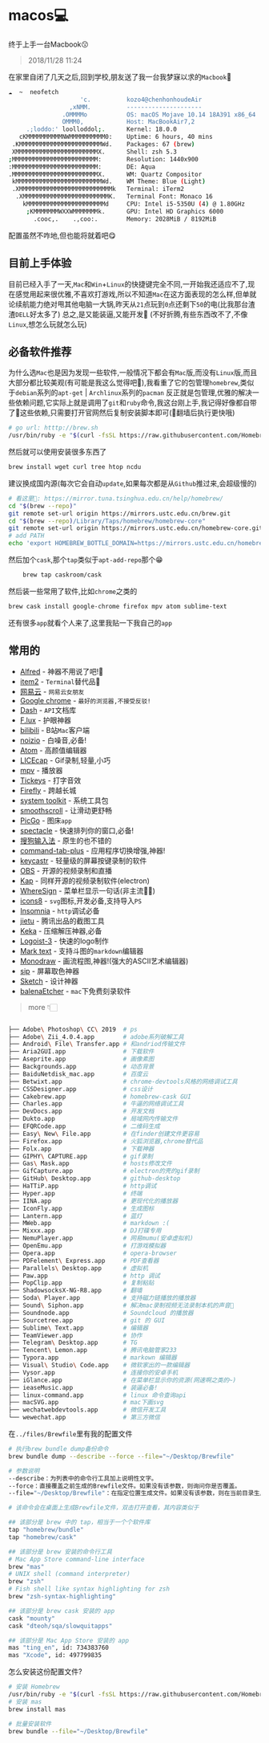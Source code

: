 # macos‍💻
终于上手一台Macbook😗
> 2018/11/28 11:24

在家里自闭了几天之后,回到学校,朋友送了我一台我梦寐以求的`Macbook`👻
```bash
☁  ~  neofetch
                    'c.          kozo4@chenhonhoudeAir
                 ,xNMM.          ---------------------
               .OMMMMo           OS: macOS Mojave 10.14 18A391 x86_64
               OMMM0,            Host: MacBookAir7,2
     .;loddo:' loolloddol;.      Kernel: 18.0.0
   cKMMMMMMMMMMNWMMMMMMMMMM0:    Uptime: 6 hours, 40 mins
 .KMMMMMMMMMMMMMMMMMMMMMMMWd.    Packages: 67 (brew)
 XMMMMMMMMMMMMMMMMMMMMMMMX.      Shell: zsh 5.3
;MMMMMMMMMMMMMMMMMMMMMMMM:       Resolution: 1440x900
:MMMMMMMMMMMMMMMMMMMMMMMM:       DE: Aqua
.MMMMMMMMMMMMMMMMMMMMMMMMX.      WM: Quartz Compositor
 kMMMMMMMMMMMMMMMMMMMMMMMMWd.    WM Theme: Blue (Light)
 .XMMMMMMMMMMMMMMMMMMMMMMMMMMk   Terminal: iTerm2
  .XMMMMMMMMMMMMMMMMMMMMMMMMK.   Terminal Font: Monaco 16
    kMMMMMMMMMMMMMMMMMMMMMMd     CPU: Intel i5-5350U (4) @ 1.80GHz
     ;KMMMMMMMWXXWMMMMMMMk.      GPU: Intel HD Graphics 6000
       .cooc,.    .,coo:.        Memory: 2028MiB / 8192MiB


```
配置虽然不咋地,但也能将就着吧😋

## 目前上手体验
目前已经入手了一天,`Mac`和`Win`+`Linux`的快捷键完全不同,一开始我还适应不了,现在感觉用起来很优雅,不喜欢打游戏,所以不知道`Mac`在这方面表现的怎么样,但单就论续航能力绝对甩其他电脑一大锅,昨天从`21`点玩到`0`点还剩下`50`的电(比我那台渣渣`DELL`好太多了)
总之,是又能装逼,又能开发🙌
(不好折腾,有些东西改不了,不像`Linux`,想怎么玩就怎么玩)
## 必备软件推荐
为什么选`Mac`也是因为发现一些软件,一般情况下都会有`Mac`版,而没有`Linux`版,而且大部分都比较美观(有可能是我这么觉得吧👤),我看重了它的包管理`homebrew`,类似于`debian`系列的`apt-get` | `Archlinux`系列的`pacman` 反正就是包管理,优雅的解决一些依赖问题,它实际上就是调用了`git`和`ruby`命令,我这台刚上手,我记得好像都自带了👀这些依赖,只需要打开官网然后复制安装脚本即可(👀翻墙后执行更快哦)
```bash
# go url: htttp://brew.sh
/usr/bin/ruby -e "$(curl -fsSL https://raw.githubusercontent.com/Homebrew/install/master/install)"
```
然后就可以使用安装很多东西了
```bash
brew install wget curl tree htop ncdu
```
建议换成国内源(每次它会自动`update`,如果每次都是从`Github`推过来,会超级慢的)
```bash
# 看这里👀: https://mirror.tuna.tsinghua.edu.cn/help/homebrew/
cd "$(brew --repo)"
git remote set-url origin https://mirrors.ustc.edu.cn/brew.git
cd "$(brew --repo)/Library/Taps/homebrew/homebrew-core"
git remote set-url origin https://mirrors.ustc.edu.cn/homebrew-core.git
# add PATH
echo 'export HOMEBREW_BOTTLE_DOMAIN=https://mirrors.ustc.edu.cn/homebrew-bottles' >> ~/.bash_profile
```
然后加个`cask`,那个`tap`类似于`apt-add-repo`那个😁
```bash
    brew tap caskroom/cask
```
然后装一些常用了软件,比如`chrome`之类的
```bash
brew cask install google-chrome firefox mpv atom sublime-text
```
还有很多`app`就看个人来了,这里我贴一下我自己的`app`
## 常用的
- [Alfred](https://xclient.info/s/alfred.html?t=6fda0a2450cc619bf8251fae4b36405b9357d97f) - 神器不用说了吧!🍭
- [item2](https://www.iterm2.com/) - `Terminal`替代品🍕
- [网易云](https://music.163.com/#/download) - `网易云女朋友`
- [Google chrome](https://www.chrome64bit.com/) - `最好的浏览器,不接受反驳!`
- [Dash](https://xclient.info/s/dash.html) - `API`文档库
- [F.lux](https://justgetflux.com/) - 护眼神器
- [bilibili](https://typcn.com/legacy/bilimac/) - B站`Mac`客户端
- [noizio](https://xclient.info/s/noizio.html) - 白噪音,必备!
- [Atom](https://npm.taobao.org/mirrors/atom/) - 高颜值编辑器
- [LICEcap](https://www.cockos.com/licecap/) - Gif录制,轻量,小巧
- [mpv](https://mpv.io) - 播放器
- [Tickeys](http://www.yingdev.com/projects/tickeys) - 打字音效
- [Firefly](https://github.com/yinghuocho/firefly-proxy) - 跨越长城
- [system toolkit](https://xclient.info/s/system-toolkit.html) - 系统工具包
- [smoothscroll](https://www.smoothscroll.net/mac/) - 让滑动更舒畅
- [PicGo](https://github.com/Molunerfinn/PicGo) - 图床`app`
- [spectacle](https://github.com/eczarny/spectacle) - 快速排列你的窗口,必备!
- [搜狗输入法](https://pinyin.sogou.com/mac/) - 原生的也不错的
- [command-tab-plus](https://xclient.info/s/command-tab-plus.html) - 应用程序切换增强,神器!
- [keycastr](https://github.com/keycastr/keycastr) - 轻量级的屏幕按键录制的软件
- [OBS](https://obsproject.com/) - 开源的视频录制和直播
- [Kap](https://getkap.co/) - 同样开源的视频录制软件(electron)
- [WhereSign](https://wheresign.com/) - 菜单栏显示一句话(非主流🧝‍♀️)
- [icons8](https://icons8.com/app/) - `svg`图标,开发必备,支持导入`PS`
- [Insomnia](https://github.com/getinsomnia/insomnia) - `http`调试必备
- [jietu](https://jietu.qq.com) - 腾讯出品的截图工具
- [Keka](https://xclient.info/s/keka.html) - 压缩解压神器,必备
- [Logoist-3](https://xclient.info/s/logoist2.html) - 快速的logo制作
- [Mark text](https://github.com/marktext/marktext/) - 支持斗图的`markdown`编辑器
- [Monodraw](https://xclient.info/s/monodraw.html) - 画流程图,神器!(强大的ASCII艺术编辑器)
- [sip](https://xclient.info/s/sip.html) - 屏幕取色神器
- [Sketch](https://xclient.info/s/sketch.html) - 设计神器
- [balenaEtcher](https://www.balena.io/etcher/) - `mac`下免费刻录软件
> more 👇🏻

```bash

├── Adobe\ Photoshop\ CC\ 2019  # ps
├── Adobe\ Zii_4.0.4.app        # adobe系列破解工具
├── Android\ File\ Transfer.app # 和andriod传输文件
├── Aria2GUI.app                # 下载软件
├── Aseprite.app                # 画像素图
├── Backgrounds.app             # 动态背景
├── BaiduNetdisk_mac.app        # 百度云
├── Betwixt.app                 # chrome-devtools风格的网络调试工具
├── CSSDesigner.app             # css设计
├── Cakebrew.app                # homebrew-cask GUI
├── Charles.app                 # 牛逼的网络调试工具
├── DevDocs.app                 # 开发文档
├── Dukto.app                   # 局域网内传输文件
├── EFQRCode.app                # 二维码生成
├── Easy\ New\ File.app         # 在finder创建文件更容易
├── Firefox.app                 # 火狐浏览器,chrome替代品
├── Folx.app                    # 下载神器
├── GIPHY\ CAPTURE.app          # gif录制
├── Gas\ Mask.app               # hosts修改文件
├── GifCapture.app              # electron的壳的gif录制
├── GitHub\ Desktop.app         # github-desktop  
├── HaTTiP.app                  # http调试
├── Hyper.app                   # 终端
├── IINA.app                    # 更现代化的播放器
├── IconFly.app                 # 生成图标
├── Lantern.app                 # 蓝灯
├── MWeb.app                    # markdown :(
├── Mixxx.app                   # DJ打碟专用
├── NemuPlayer.app              # 网易mumu(安卓虚拟机)
├── OpenEmu.app                 # 打游戏模拟器
├── Opera.app                   # opera-browser
├── PDFelement\ Express.app     # PDF查看器
├── Parallels\ Desktop.app      # 虚拟机
├── Paw.app                     # http 调试
├── PopClip.app                 # 复制粘贴
├── ShadowsocksX-NG-R8.app      # 翻墙
├── Soda\ Player.app            # 支持磁力链播放的播放器
├── Sound\ Siphon.app           # 解决mac录制视频无法录制本机的声音🐍
├── Soundnode.app               # Soundcloud 的播放器
├── Sourcetree.app              # git 的 GUI
├── Sublime\ Text.app           # 编辑器
├── TeamViewer.app              # 协作
├── Telegram\ Desktop.app       # TG
├── Tencent\ Lemon.app          # 腾讯电脑管家233
├── Typora.app                  # markown 编辑器
├── Visual\ Studio\ Code.app    # 微软家出的一款编辑器
├── Vysor.app                   # 连接你的安卓手机  
├── iGlance.app                 # 在菜单栏显示你的资源(网速啊之类的~)
├── ieaseMusic.app              # 装逼必备!
├── linux-command.app           # linux 命令查询api
├── macSVG.app                  # mac下画svg
├── wechatwebdevtools.app       # 微信开发工具
└── wewechat.app                # 第三方微信

```

在`../files/Brewfile`里有我的配置文件
```bash
# 执行brew bundle dump备份命令
brew bundle dump --describe --force --file="~/Desktop/Brewfile"

# 参数说明
--describe：为列表中的命令行工具加上说明性文字。
--force：直接覆盖之前生成的Brewfile文件。如果没有该参数，则询问你是否覆盖。
--file="~/Desktop/Brewfile"：在指定位置生成文件。如果没有该参数，则在当前目录生成 Brewfile 文件。

# 该命令会在桌面上生成Brewfile文件，双击打开查看，其内容类似于

## 该部分是 brew 中的 tap，相当于一个个软件库
tap "homebrew/bundle"
tap "homebrew/cask"

## 该部分是 brew 安装的命令行工具
# Mac App Store command-line interface
brew "mas"
# UNIX shell (command interpreter)
brew "zsh"
# Fish shell like syntax highlighting for zsh
brew "zsh-syntax-highlighting"

## 该部分是 brew cask 安装的 app
cask "mounty"
cask "dteoh/sqa/slowquitapps"

## 该部分是 Mac App Store 安装的 app
mas "ting_en", id: 734383760
mas "Xcode", id: 497799835
```
怎么安装这份配置文件?

```bash
# 安装 Homebrew
/usr/bin/ruby -e "$(curl -fsSL https://raw.githubusercontent.com/Homebrew/install/master/install)"
# 安装 mas
brew install mas

# 批量安装软件
brew bundle --file="~/Desktop/Brewfile"
```

